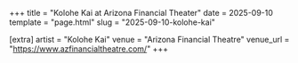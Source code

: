 +++
title = "Kolohe Kai at Arizona Financial Theater"
date = 2025-09-10
template = "page.html"
slug = "2025-09-10-kolohe-kai"

[extra]
artist = "Kolohe Kai"
venue = "Arizona Financial Theatre"
venue_url = "https://www.azfinancialtheatre.com/"
+++
